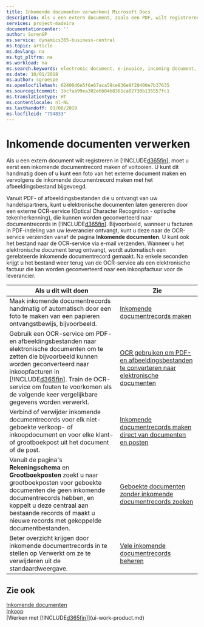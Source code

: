 ```yaml
---
title: Inkomende documenten verwerken| Microsoft Docs
description: Als u een extern document, zoals een PDF, wilt registreren in Business Central, moet u eerst een inkomende documentrecord maken of voltooien.
services: project-madeira
documentationcenter: ''
author: SorenGP
ms.service: dynamics365-business-central
ms.topic: article
ms.devlang: na
ms.tgt_pltfrm: na
ms.workload: na
ms.search.keywords: electronic document, e-invoice, incoming document, OCR, ecommerce, document exchange, import invoice
ms.date: 10/01/2018
ms.author: sgroespe
ms.openlocfilehash: 62400d6e5f6e67aca59ce836e9f20400e7b37635
ms.sourcegitcommit: 1bcfaa99ea302e6b84b8361ca02730b135557fc1
ms.translationtype: HT
ms.contentlocale: nl-NL
ms.lasthandoff: 03/08/2019
ms.locfileid: "794833"
---
```

# <a name="processing-incoming-documents"></a>Inkomende documenten verwerken
Als u een extern document wilt registreren in [!INCLUDE[d365fin](includes/d365fin_md.md)], moet u eerst een inkomende documentrecord maken of voltooien. U kunt dit handmatig doen of u kunt een foto van het externe document maken en vervolgens de inkomende documentrecord maken met het afbeeldingsbestand bijgevoegd.

Vanuit PDF- of afbeeldingsbestanden die u ontvangt van uw handelspartners, kunt u elektronische documenten laten genereren door een externe OCR-service (Optical Character Recognition - optische tekenherkenning), die kunnen worden geconverteerd naar documentrecords in [!INCLUDE[d365fin](includes/d365fin_md.md)]. Bijvoorbeeld, wanneer u facturen in PDF-indeling van uw leverancier ontvangt, kunt u deze naar de OCR-service verzenden vanaf de pagina **Inkomende documenten**. U kunt ook het bestand naar de OCR-service via e-mail verzenden. Wanneer u het elektronische document terug ontvangt, wordt automatisch een gerelateerde inkomende documentrecord gemaakt. Na enkele seconden krijgt u het bestand weer terug van de OCR-service als een elektronische factuur die kan worden geconverteerd naar een inkoopfactuur voor de leverancier.

| Als u dit wilt doen | Zie |
| --- | --- |
| Maak inkomende documentrecords handmatig of automatisch door een foto te maken van een papieren ontvangstbewijs, bijvoorbeeld. |[Inkomende documentrecords maken](across-how-create-income-document-records.md) |
| Gebruik een OCR-service om PDF- en afbeeldingsbestanden naar elektronische documenten om te zetten die bijvoorbeeld kunnen worden geconverteerd naar inkoopfacturen in [!INCLUDE[d365fin](includes/d365fin_md.md)]. Train de OCR-service om fouten te voorkomen als de volgende keer vergelijkbare gegevens worden verwerkt. |[OCR gebruiken om PDF- en afbeeldingsbestanden te converteren naar elektronische documenten](across-how-use-ocr-pdf-images-files.md) |
| Verbind of verwijder inkomende documentrecords voor elk niet-geboekte verkoop- of inkoopdocument en voor elke klant- of grootboekpost uit het document of de post. |[Inkomende documentrecords maken direct van documenten en posten](across-how-connect-disconnect-income-document-records.md) |
| Vanuit de pagina's **Rekeningschema** en **Grootboekposten** zoekt u naar grootboekposten voor geboekte documenten die geen inkomende documentrecords hebben, en koppelt u deze centraal aan bestaande records of maakt u nieuwe records met gekoppelde documentbestanden. |[Geboekte documenten zonder inkomende documentrecords zoeken](across-how-find-posted-documents-without-income-document-records.md) |
| Beter overzicht krijgen door inkomende documentrecords in te stellen op Verwerkt om ze te verwijderen uit de standaardweergave. |[Vele inkomende documentrecords beheren](across-how-manage-many-income-document-records.md) |

## <a name="see-also"></a>Zie ook
[Inkomende documenten](across-income-documents.md)  
[Inkoop](purchasing-manage-purchasing.md)  
[Werken met [!INCLUDE[d365fin](includes/d365fin_md.md)]](ui-work-product.md)
